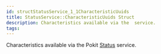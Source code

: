 ```yaml
---
id: structStatusService_1_1CharacteristicUuids
title: StatusService::CharacteristicUuids Struct
description: Characteristics available via the  service.
tags:
---
```

Characteristics available via the Pokit [Status](structStatusService_1_1Status) service.




